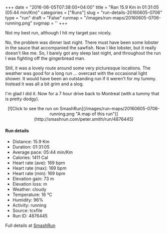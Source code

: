 +++
date = "2016-06-05T07:38:00+04:00"
title = "Ran 15.9 Km in 01:31:05 (05:44 min/Km)"
categories = ["Runs"]
slug = "run-details-20160605-0706"
type = "run"
draft = "False"
runmap = "/images/run-maps/20160605-0706-running.png"
svgmap = '<polyline points="43 25, 44 28, 40 31, 39 34, 35 39, 35 44, 26 44, 21 46, 20 46, 14 45, 13 45, 6 52, 4 57, 0 58, 0 58, 0 62, 1 63, 2 66, 3 74, 6 79, 12 78, 14 76, 20 73, 24 72, 27 71, 29 68, 36 66, 43 65, 44 66, 43 67, 43 68, 46 69, 48 69, 57 65, 58 61, 67 57, 70 58, 81 61, 81 61, 81 64, 82 64, 88 64, 92 65, 92 67, 99 68, 100 63, 98 44, 86 45, 78 45, 73 46, 69 46, 63 41, 58 40, 54 41, 45 41, 40 44, 36 44, 36 39, 37 38, 37 36, 40 31, 44 29, 44 28, 44 23, 42 21, 40 20, 40 22, 39 22, 38 24">'
+++

Not my best run, although I hit my target pac nicely. 

No, the problem was dinner last night. There must have been some lobster in the sauce that accompanied the sawfish. Now I like lobster, but it really doesn't like me. So, I barely got any sleep last night, and throughout the run I was fighting off the gingerbread man.

Still, it was a lovely route around some very picturesque locations. The weather was good for a long run ... overcast with the occasional light shower. It would have been an outstanding run if it weren't for my tummy. Instead it was all a bit grim and a slog. 

I'm glad I did it.  Now for a 7 hour drive back to Montreal (with a tummy that is pretty dodgy). 

<!--more-->

<center>
[![Click to see the run on SmashRun](/images/run-maps/20160605-0706-running.png "A map of this run")](http://smashrun.com/peter.smith/run/4876445)
</center>

#### Run details

* Distance: 15.9 Km
* Duration: 01:31:05
* Average pace: 05:44 min/Km
* Calories: 1411 Cal
* Heart rate (ave): 169 bpm
* Heart rate (max): 169 bpm
* Heart rate (min): 169 bpm
* Elevation gain: 73 m
* Elevation loss:  m
* Weather: cloudy
* Temperature: 16 &deg;C
* Humidity: 96%
* Activity: running
* Source: tcxfile
* Run ID: 4876445

Full details at [SmashRun](http://smashrun.com/peter.smith/run/4876445)